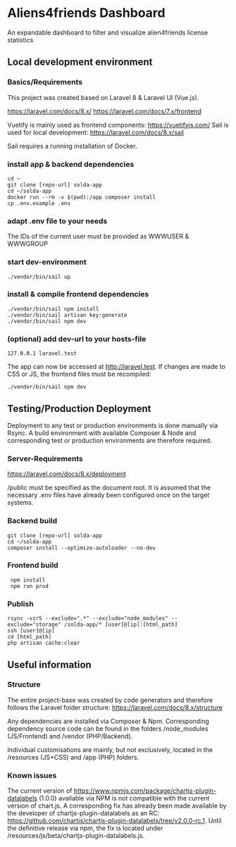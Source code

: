 
#  Aliens4friends Dashboard
An expandable dashboard to filter and visualize alien4friends license statistics

##  Local development environment

### Basics/Requirements

This project was created based on Laravel 8 & Laravel UI (Vue.js). 

https://laravel.com/docs/8.x/
https://laravel.com/docs/7.x/frontend

Vuetify is mainly used as frontend components: https://vuetifyjs.com/
Sail is used for local development: https://laravel.com/docs/8.x/sail

Sail requires a running installation of Docker.

### install app & backend dependencies

    cd ~
    git clone [repo-url] solda-app
    cd ~/solda-app
    docker run --rm -v $(pwd):/app composer install
    cp .env.example .env

###  adapt .env file to your needs

The IDs of the current user must be provided as WWWUSER & WWWGROUP

### start dev-environment

    ./vendor/bin/sail up

### install & compile frontend dependencies

    ./vendor/bin/sail npm install
    ./vendor/bin/sail artisan key:generate
    ./vendor/bin/sail npm dev

### (optional) add dev-url to your hosts-file

    127.0.0.1 laravel.test

The app can now be accessed at http://laravel.test. If changes are made to CSS or JS, the frontend files must be recompiled:

    ./vendor/bin/sail npm dev

## Testing/Production Deployment
Deployment to any test or production environments is done manually via Rsync. A build environment with available Composer & Node and corresponding test or production environments are therefore required.

### Server-Requirements
https://laravel.com/docs/8.x/deployment

/public must be specified as the document root. It is assumed that the necessary .env files have already been configured once on the target systems.

### Backend build
    git clone [repo-url] solda-app
    cd ~/solda-app
    composer install --optimize-autoloader --no-dev

### Frontend build
     npm install
     npm run prod

### Publish
    rsync -vzrS --exclude=".*" --exclude="node_modules" --exclude="storage" /solda-app/* [user]@[ip]:[html_path]
    ssh [user]@[ip]
    cd [html_path]
    php artisan cache:clear

## Useful information

### Structure

The entire project-base was created by code generators and therefore follows the Laravel folder structure: https://laravel.com/docs/8.x/structure

Any dependencies are installed via Composer & Npm. Corresponding dependency source code can be found in the folders /node_modules (JS/Frontend) and /vendor (PHP/Backend).

Individual customisations are mainly, but not exclusively, located in the /resources (JS+CSS) and /app (PHP) folders.
 
### Known issues

The current version of https://www.npmjs.com/package/chartjs-plugin-datalabels (1.0.0) available via NPM is not compatible with the current version of chart.js. A corresponding fix has already been made available by the developer of chartjs-plugin-datalabels as an RC: https://github.com/chartjs/chartjs-plugin-datalabels/tree/v2.0.0-rc.1. Until the definitive release via npm, the fix is located under /resources/js/beta/chartjs-plugin-datalabels.js.